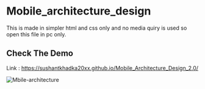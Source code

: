 # Mobile_architecture_design
This is made in simpler html and css only and no media quiry is used so open this file in pc only.



## Check The Demo
Link : https://sushantkhadka20xx.github.io/Mobile_Architecture_Design_2.0/



![Mbile-architecture](https://user-images.githubusercontent.com/87481819/154811160-b49d892b-91ab-4eef-81bb-b345e0c097b3.png)
